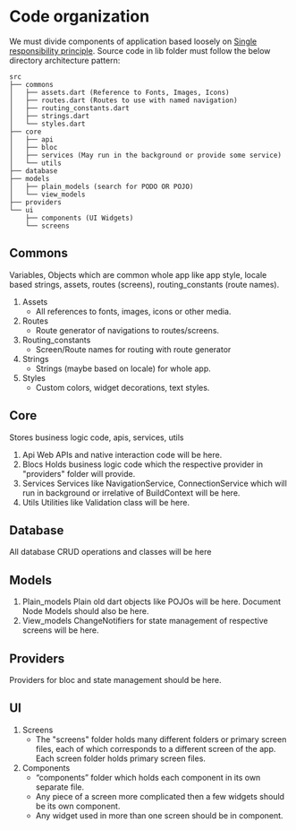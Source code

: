 # Code organization

We must divide components of application based loosely on [Single responsibility principle](https://en.wikipedia.org/wiki/Single-responsibility_principle).
Source code in lib folder must follow the below directory architecture pattern:

```
src
├── commons
│   ├── assets.dart (Reference to Fonts, Images, Icons)
│   ├── routes.dart (Routes to use with named navigation)
│   ├── routing_constants.dart
│   ├── strings.dart
│   └── styles.dart
├── core
│   ├── api
│   ├── bloc
│   ├── services (May run in the background or provide some service)
│   └── utils
├── database
├── models
│   ├── plain_models (search for PODO OR POJO)
│   └── view_models
├── providers
└── ui
    ├── components (UI Widgets)
    └── screens
```

## Commons

Variables, Objects which are common whole app like app style, locale based strings, assets, routes (screens), routing_constants (route names).

1. Assets
   - All references to fonts, images, icons or other media.
1. Routes
   - Route generator of navigations to routes/screens.
1. Routing_constants
   - Screen/Route names for routing with route generator
1. Strings
   - Strings (maybe based on locale) for whole app.
1. Styles
   - Custom colors, widget decorations, text styles.

## Core

Stores business logic code, apis, services, utils

1. Api
   Web APIs and native interaction code will be here.
1. Blocs
   Holds business logic code which the respective provider in "providers" folder will provide.
1. Services
   Services like NavigationService, ConnectionService which will run in background or irrelative
   of BuildContext will be here.
1. Utils
   Utilities like Validation class will be here.

## Database

All database CRUD operations and classes will be here

## Models

1. Plain_models
   Plain old dart objects like POJOs will be here.
   Document Node Models should also be here.
2. View_models
   ChangeNotifiers for state management of respective screens will be here.

## Providers

Providers for bloc and state management should be here.

## UI

1. Screens
   - The "screens" folder holds many different folders or primary screen files, each of which corresponds to a different screen of the app. Each screen folder holds primary screen files.
1. Components
   - “components” folder which holds each component in its own separate file.
	- Any piece of a screen more complicated then a few widgets should be its own component.
	- Any widget used in more than one
   screen should be in component.
